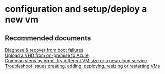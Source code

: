 <properties
	pageTitle="configuration and setup/deploy a new vm"
	description="configuration and setup/deploy a new vm"
	service="microsoft.compute"
	resource="virtualmachines"
	authors="aashu"
	displayOrder=""
	selfHelpType="generic"
	supportTopicIds="32411844"
	resourceTags="linux"
	productPesIds="15571"
	cloudEnvironments="public"
/>

# configuration and setup/deploy a new vm

## **Recommended documents**
[Diagnose & recover from boot failures](https://azure.microsoft.com/blog/boot-diagnostics-for-virtual-machines-v2/)<br>
[Upload a VHD from on-premise to Azure](https://azure.microsoft.com/documentation/articles/virtual-machines-linux-classic-create-upload-vhd/)<br>
[Common steps by error- try different VM size or a new cloud service](https://azure.microsoft.com/documentation/articles/virtual-machines-windows-allocation-failure/#error-string-lookup)<br>
[Troubleshoot issues creating, adding, deploying, resizing or restarting VMs](http://aka.ms/azCreateTroubleshoot)
